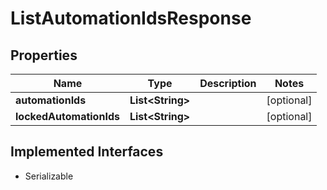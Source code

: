 

# ListAutomationIdsResponse


## Properties

| Name | Type | Description | Notes |
|------------ | ------------- | ------------- | -------------|
|**automationIds** | **List&lt;String&gt;** |  |  [optional] |
|**lockedAutomationIds** | **List&lt;String&gt;** |  |  [optional] |


## Implemented Interfaces

* Serializable

